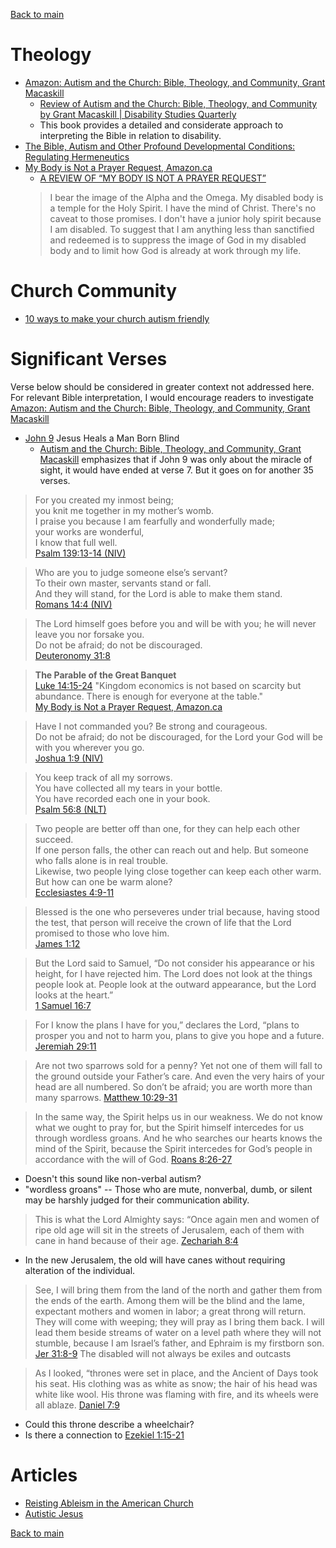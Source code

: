 [Back to main](README.md)

# Theology

* [Amazon: Autism and the Church: Bible, Theology, and Community, Grant Macaskill](https://www.amazon.ca/Autism-Church-Bible-Theology-Community/dp/1481311255)
  * [Review of Autism and the Church: Bible, Theology, and Community by Grant Macaskill | Disability Studies Quarterly](https://dsq-sds.org/index.php/dsq/article/view/7887/5876)
  * This book provides a detailed and considerate approach to interpreting the Bible in relation to disability.
* [The Bible, Autism and Other Profound Developmental Conditions: Regulating Hermeneutics](https://www.tandfonline.com/doi/full/10.1080/23312521.2021.1881024)
* [My Body is Not a Prayer Request, Amazon.ca](https://www.amazon.com/Body-Not-Prayer-Request-Disability/dp/1587435454)
  * [A REVIEW OF “MY BODY IS NOT A PRAYER REQUEST”](https://earthandaltarmag.com/posts/a-review-of-my-body-is-not-a-prayer-request)
  > I bear the image of the Alpha and the Omega. My disabled body is a temple for the Holy Spirit. I have the mind of Christ. There's no caveat to those promises. I don't have a junior holy spirit because I am disabled. To suggest that I am anything less than sanctified and redeemed is to suppress the image of God in my disabled body and to limit how God is already at work through my life.


# Church Community

* [10 ways to make your church autism friendly](https://canadianmennonite.org/stories/10-ways-make-your-church-autism-friendly)

# Significant Verses

Verse below should be considered in greater context not addressed here. For relevant Bible interpretation, I would encourage readers to investigate [Amazon: Autism and the Church: Bible, Theology, and Community, Grant Macaskill](https://www.amazon.ca/Autism-Church-Bible-Theology-Community/dp/1481311255)

* [John 9](https://www.biblegateway.com/passage/?search=John%209&version=NIV) Jesus Heals a Man Born Blind
  * [Autism and the Church: Bible, Theology, and Community, Grant Macaskill](https://www.amazon.ca/Autism-Church-Bible-Theology-Community/dp/1481311255) emphasizes that if John 9 was only about the miracle of sight, it would have ended at verse 7. But it goes on for another 35 verses.

> For you created my inmost being;  
> you knit me together in my mother’s womb.  
> I praise you because I am fearfully and wonderfully made;  
> your works are wonderful,  
> I know that full well.  
> [Psalm 139:13-14 (NIV)](https://www.biblegateway.com/passage/?search=Psalm%20139&version=NIV)  

> Who are you to judge someone else’s servant?  
> To their own master, servants stand or fall.  
> And they will stand, for the Lord is able to make them stand.  
> [Romans 14:4 (NIV)](https://www.biblegateway.com/passage/?search=Romans+14%3A4&version=NIV)  

> The Lord himself goes before you and will be with you; he will never leave you nor forsake you.  
> Do not be afraid; do not be discouraged.  
> [Deuteronomy 31:8](https://www.biblegateway.com/passage/?search=Deuteronomy+31%3A8&version=NIV)  

> **The Parable of the Great Banquet**  
> [Luke 14:15-24](https://www.biblegateway.com/passage/?search=luke+14%3A15-24&version=NIV)
> "Kingdom economics is not based on scarcity but abundance. There is enough for everyone at the table."  
> [My Body is Not a Prayer Request, Amazon.ca](https://www.amazon.com/Body-Not-Prayer-Request-Disability/dp/1587435454)

> Have I not commanded you? Be strong and courageous.  
> Do not be afraid; do not be discouraged, for the Lord your God will be with you wherever you go.  
> [Joshua 1:9 (NIV)](https://www.biblegateway.com/passage/?search=Joshua+1%3A9+&version=NIV)  

> You keep track of all my sorrows.  
> You have collected all my tears in your bottle.  
> You have recorded each one in your book.  
> [Psalm 56:8 (NLT)](https://www.biblegateway.com/passage/?search=Psalm+56%3A8&version=NLT)  

> Two people are better off than one, for they can help each other succeed.  
> If one person falls, the other can reach out and help. But someone who falls alone is in real trouble.  
> Likewise, two people lying close together can keep each other warm. But how can one be warm alone?  
> [Ecclesiastes 4:9-11](https://www.biblegateway.com/passage/?search=Ecclesiastes+4%3A9-11&version=NLT)  

> Blessed is the one who perseveres under trial because, having stood the test, that person will receive the crown of life that the Lord promised to those who love him.  
> [James 1:12](https://www.biblegateway.com/passage/?search=James%201%3A12&version=NIV)

> But the Lord said to Samuel, “Do not consider his appearance or his height, for I have rejected him. The Lord does not look at the things people look at. People look at the outward appearance, but the Lord looks at the heart.”  
> [1 Samuel 16:7](https://www.biblegateway.com/passage/?search=1%20Samuel%2016%3A7&version=NIV)

> For I know the plans I have for you,” declares the Lord, “plans to prosper you and not to harm you, plans to give you hope and a future.  
> [Jeremiah 29:11](https://www.biblegateway.com/passage/?search=Jeremiah%2029%3A11&version=NIV)

> Are not two sparrows sold for a penny? Yet not one of them will fall to the ground outside your Father’s care. And even the very hairs of your head are all numbered. So don’t be afraid; you are worth more than many sparrows.
> [Matthew 10:29-31](https://www.biblegateway.com/passage/?search=Matthew%2010%3A29-31&version=NIV)

>  In the same way, the Spirit helps us in our weakness. We do not know what we ought to pray for, but the Spirit himself intercedes for us through wordless groans. And he who searches our hearts knows the mind of the Spirit, because the Spirit intercedes for God’s people in accordance with the will of God.
> [Roans 8:26-27](https://www.biblegateway.com/passage/?search=Romans%208%3A26-27&version=NIV)
* Doesn't this sound like non-verbal autism?
* "wordless groans" -- Those who are mute, nonverbal, dumb, or silent may be harshly judged for their communication ability.

> This is what the Lord Almighty says: “Once again men and women of ripe old age will sit in the streets of Jerusalem, each of them with cane in hand because of their age.
> [Zechariah 8:4](https://www.biblegateway.com/passage/?search=Zechariah%208%3A4&version=NIV)
* In the new Jerusalem, the old will have canes without requiring alteration of the individual.

> See, I will bring them from the land of the north and gather them from the ends of the earth. Among them will be the blind and the lame, expectant mothers and women in labor; a great throng will return.  
> They will come with weeping; they will pray as I bring them back. I will lead them beside streams of water on a level path where they will not stumble, because I am Israel’s father, and Ephraim is my firstborn son.  
> [Jer 31:8-9](https://www.biblegateway.com/passage/?search=Jeremiah%2031%3A8-9&version=NIV)
> The disabled will not always be exiles and outcasts

> As I looked, “thrones were set in place, and the Ancient of Days took his seat. His clothing was as white as snow; the hair of his head was white like wool. His throne was flaming with fire, and its wheels were all ablaze.
> [Daniel 7:9](https://www.biblegateway.com/passage/?search=Daniel%207%3A9&version=NIV)
* Could this throne describe a wheelchair?
* Is there a connection to [Ezekiel 1:15-21](https://www.biblegateway.com/passage/?search=Ezekiel%201%3A15-21&version=NIV)


# Articles

* [Reisting Ableism in the American Church](https://sojo.net/articles/resisting-ableism-american-church)
* [Autistic Jesus](https://reformedjournal.com/autistic-jesus/)


[Back to main](README.md)